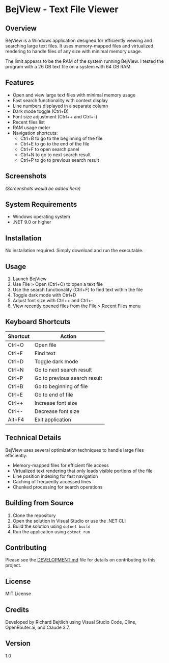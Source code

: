 # BejView - Text File Viewer

## Overview
BejView is a Windows application designed for efficiently viewing and searching large text files. It uses memory-mapped files and virtualized rendering to handle files of any size with minimal memory usage.

The limit appears to be the RAM of the system running BejView. I tested the program with a 26 GB text file on a system with 64 GB RAM.

## Features
- Open and view large text files with minimal memory usage
- Fast search functionality with context display
- Line numbers displayed in a separate column
- Dark mode toggle (Ctrl+D)
- Font size adjustment (Ctrl++ and Ctrl+-)
- Recent files list
- RAM usage meter
- Navigation shortcuts:
  - Ctrl+B to go to the beginning of the file
  - Ctrl+E to go to the end of the file
  - Ctrl+F to open search panel
  - Ctrl+N to go to next search result
  - Ctrl+P to go to previous search result

## Screenshots
*(Screenshots would be added here)*

## System Requirements
- Windows operating system
- .NET 9.0 or higher

## Installation
No installation required. Simply download and run the executable.

## Usage
1. Launch BejView
2. Use File > Open (Ctrl+O) to open a text file
3. Use the search functionality (Ctrl+F) to find text within the file
4. Toggle dark mode with Ctrl+D
5. Adjust font size with Ctrl++ and Ctrl+-
6. View recently opened files from the File > Recent Files menu

## Keyboard Shortcuts

| Shortcut | Action |
|----------|--------|
| Ctrl+O | Open file |
| Ctrl+F | Find text |
| Ctrl+D | Toggle dark mode |
| Ctrl+N | Go to next search result |
| Ctrl+P | Go to previous search result |
| Ctrl+B | Go to beginning of file |
| Ctrl+E | Go to end of file |
| Ctrl++ | Increase font size |
| Ctrl+- | Decrease font size |
| Alt+F4 | Exit application |

## Technical Details
BejView uses several optimization techniques to handle large files efficiently:
- Memory-mapped files for efficient file access
- Virtualized text rendering that only loads visible portions of the file
- Line position indexing for fast navigation
- Caching of frequently accessed lines
- Chunked processing for search operations

## Building from Source
1. Clone the repository
2. Open the solution in Visual Studio or use the .NET CLI
3. Build the solution using `dotnet build`
4. Run the application using `dotnet run`

## Contributing
Please see the [DEVELOPMENT.md](DEVELOPMENT.md) file for details on contributing to this project.

## License
MIT License

## Credits
Developed by Richard Bejtlich using Visual Studio Code, Cline, OpenRouter.ai, and Claude 3.7.

## Version
1.0
